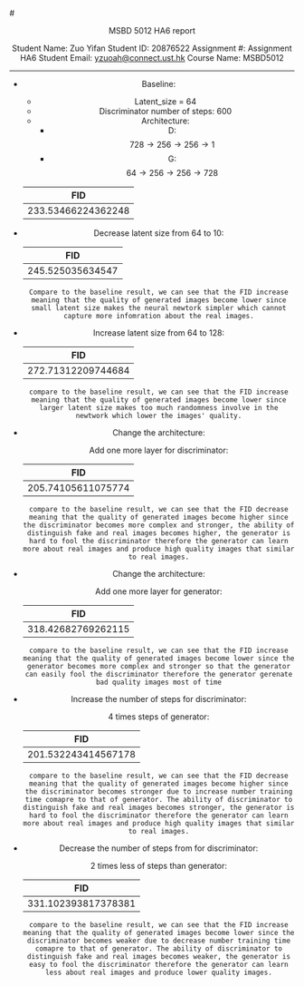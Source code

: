 #<center>MSBD 5012 HA6 report<center/>

Student Name: Zuo Yifan 
Student ID: 20876522
Assignment #: Assignment HA6
Student Email: yzuoah@connect.ust.hk
Course Name: MSBD5012

---

- Baseline:

  - Latent_size = 64
  - Discriminator number of steps: 600
  - Architecture: 
    - D: $$728\rightarrow256\rightarrow256\rightarrow1$$
    - G: $$64\rightarrow256\rightarrow256\rightarrow728$$
  
  |        FID         |
  | :----------------: |
  | 233.53466224362248 |

- Decrease latent size from 64 to 10:

  |       FID        |
  | :--------------: |
  | 245.525035634547 |

  ``Compare to the baseline result, we can see that the FID increase meaning that the quality of generated images become lower since small latent size makes the neural newtork simpler which cannot capture more infomration about the real images.``

- Increase latent size from 64 to 128:

  |        FID         |
  | :----------------: |
  | 272.71312209744684 |

  ``compare to the baseline result, we can see that the FID increase meaning that the quality of generated images become lower since larger latent size makes too much randomness involve in the newtwork which lower the images' quality.``

- Change the architecture:

  Add one more layer for discriminator:

  |        FID         |
  | :----------------: |
  | 205.74105611075774 |

  ``compare to the baseline result, we can see that the FID decrease meaning that the quality of generated images become higher since the discriminator becomes more complex and stronger, the ability of distinguish fake and real images becomes higher, the generator is hard to fool the discriminator therefore the generator can learn more about real images and produce high quality images that similar to real images.``

- Change the architecture:

  Add one more layer for generator:

  |        FID         |
  | :----------------: |
  | 318.42682769262115 |

  ``compare to the baseline result, we can see that the FID increase meaning that the quality of generated images become lower since the generator becomes more complex and stronger so that the generator can easily fool the discriminator therefore the generator gerenate bad quality images most of time``

- Increase the number of steps for discriminator:

  4 times steps of generator:

  |         FID         |
  | :-----------------: |
  | 201.532243414567178 |

  ``compare to the baseline result, we can see that the FID decrease meaning that the quality of generated images become higher since the discriminator becomes stronger due to increase number training time comapre to that of generator. The ability of discriminator to distinguish fake and real images becomes stronger, the generator is hard to fool the discriminator therefore the generator can learn more about real images and produce high quality images that similar to real images.``

- Decrease the number of steps from for discriminator:

  2 times less of steps than generator:
  
  |         FID         |
  | :-----------------: |
  | 331.102393817378381 |
  
  ``compare to the baseline result, we can see that the FID increase meaning that the quality of generated images become lower since the discriminator becomes weaker due to decrease number training time comapre to that of generator. The ability of discriminator to distinguish fake and real images becomes weaker, the generator is easy to fool the discriminator therefore the generator can learn less about real images and produce lower quality images.``
